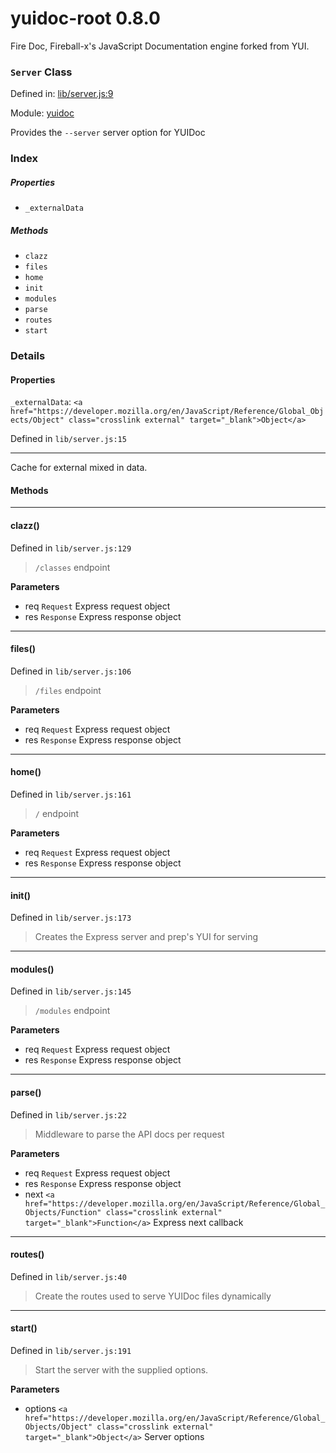 
# yuidoc-root 0.8.0

Fire Doc, Fireball-x&#x27;s JavaScript Documentation engine forked from YUI.

### `Server` Class


Defined in: [lib/server.js:9](../files/lib/server.js.js)

Module: [yuidoc](../modules/yuidoc.md)




Provides the `--server` server option for YUIDoc

### Index

##### Properties

  - `_externalData`



##### Methods


  - `clazz`
  - `files`
  - `home`
  - `init`
  - `modules`
  - `parse`
  - `routes`
  - `start`





### Details


#### Properties


`_externalData`: `<a href="https://developer.mozilla.org/en/JavaScript/Reference/Global_Objects/Object" class="crosslink external" target="_blank">Object</a>`

Defined in `lib/server.js:15`



---------------------

Cache for external mixed in data.







<!-- Method Block -->
#### Methods



--------------------------
#### clazz() 

Defined in `lib/server.js:129`



> `/classes` endpoint

**Parameters**
- req `Request` Express request object
- res `Response` Express response object



--------------------------
#### files() 

Defined in `lib/server.js:106`



> `/files` endpoint

**Parameters**
- req `Request` Express request object
- res `Response` Express response object



--------------------------
#### home() 

Defined in `lib/server.js:161`



> `/` endpoint

**Parameters**
- req `Request` Express request object
- res `Response` Express response object



--------------------------
#### init() 

Defined in `lib/server.js:173`



> Creates the Express server and prep's YUI for serving




--------------------------
#### modules() 

Defined in `lib/server.js:145`



> `/modules` endpoint

**Parameters**
- req `Request` Express request object
- res `Response` Express response object



--------------------------
#### parse() 

Defined in `lib/server.js:22`



> Middleware to parse the API docs per request

**Parameters**
- req `Request` Express request object
- res `Response` Express response object
- next `<a href="https://developer.mozilla.org/en/JavaScript/Reference/Global_Objects/Function" class="crosslink external" target="_blank">Function</a>` Express next callback



--------------------------
#### routes() 

Defined in `lib/server.js:40`



> Create the routes used to serve YUIDoc files dynamically




--------------------------
#### start() 

Defined in `lib/server.js:191`



> Start the server with the supplied options.

**Parameters**
- options `<a href="https://developer.mozilla.org/en/JavaScript/Reference/Global_Objects/Object" class="crosslink external" target="_blank">Object</a>` Server options




